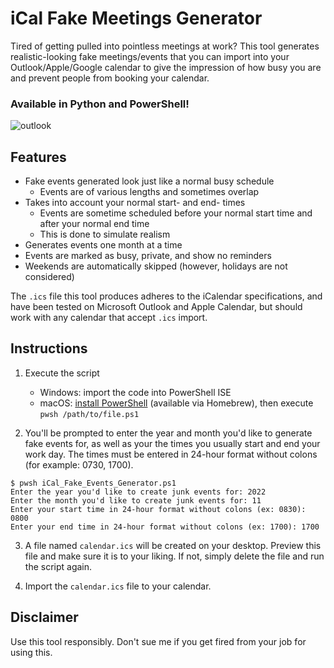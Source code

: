 # iCal Fake Meetings Generator

Tired of getting pulled into pointless meetings at work? This tool generates realistic-looking fake meetings/events that you can import into your Outlook/Apple/Google calendar to give the impression of how busy you are and prevent people from booking your calendar.

### Available in Python and PowerShell!

![outlook](https://user-images.githubusercontent.com/40312846/210455165-70c004da-a926-4aa5-9c10-1769dac9724c.png)

## Features
- Fake events generated look just like a normal busy schedule
    - Events are of various lengths and sometimes overlap
- Takes into account your normal start- and end- times
    - Events are sometime scheduled before your normal start time and after your normal end time
    - This is done to simulate realism
- Generates events one month at a time
- Events are marked as busy, private, and show no reminders
- Weekends are automatically skipped (however, holidays are not considered)

The `.ics` file this tool produces adheres to the iCalendar specifications, and have been tested on Microsoft Outlook and Apple Calendar, but should work with any calendar that accept `.ics` import.

## Instructions

1. Execute the script
    - Windows: import the code into PowerShell ISE
    - macOS: [install PowerShell](https://learn.microsoft.com/en-us/powershell/scripting/install/installing-powershell-on-macos) (available via Homebrew), then execute `pwsh /path/to/file.ps1`

2. You'll be prompted to enter the year and month you'd like to generate fake events for, as well as your the times you usually start and end your work day. The times must be entered in 24-hour format without colons (for example: 0730, 1700).

```
$ pwsh iCal_Fake_Events_Generator.ps1 
Enter the year you'd like to create junk events for: 2022
Enter the month you'd like to create junk events for: 11
Enter your start time in 24-hour format without colons (ex: 0830): 0800
Enter your end time in 24-hour format without colons (ex: 1700): 1700
```

3. A file named `calendar.ics` will be created on your desktop. Preview this file and make sure it is to your liking. If not, simply delete the file and run the script again.

4. Import the `calendar.ics` file to your calendar.

## Disclaimer

Use this tool responsibly. Don't sue me if you get fired from your job for using this.
